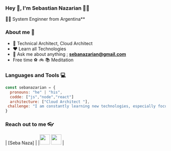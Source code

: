 
### Hey 👋, I'm Sebastian Nazarian 👨‍💻


👨‍🎓 System Enginner from Argentina** 

### About me :eyes:

- :dart: Technical Architect, Cloud Architect
- :heart: Learn all Technologies
- :e-mail: Ask me about anything ; **sebanazarian@gmail.com**
- Free time :soccer: :bike: :books:  Meditation
### Languages and Tools :computer:
```javascript
const sebanazarian = {
  pronouns: "he" | "his",
  codde: ["js","node","react"]
  architecture: ["Cloud Architect "],
 challenge: "I am constantly learning new technologies, especially focused on Architecture and different programming languages and Framework (js, React)"
}
```

### Reach out to me 👓

|       [Seba Naza]                                                                               |
|<a href="https://github.com/sebanazarian"><img src="https://cdn.iconscout.com/icon/free/png-256/github-108-438008.png" width="32px" height="32px"></a>  <a href="https://www.linkedin.com/in/sebastian-nazarian-10a26326"><img src="https://i.ibb.co/Kx2GSrT/linkedin.png" width="32px" height="32px"></a> |
